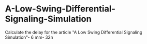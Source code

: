 # A-Low-Swing-Differential-Signaling-Simulation
Calculate the delay for the article "A Low Swing Differential Signaling Simulation"- 6 mm- 32n
